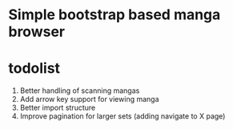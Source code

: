 # Simple bootstrap based manga browser

# todolist
1. Better handling of scanning mangas
2. Add arrow key support for viewing manga
4. Better import structure
5. Improve pagination for larger sets (adding navigate to X page)